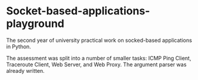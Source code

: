 # Socket-based-applications-playground

 The second year of university practical work on socked-based applications in Python.

The assessment was split into a number of smaller tasks: ICMP Ping Client, Traceroute Client, Web Server, and Web Proxy.
The argument parser was already written.
